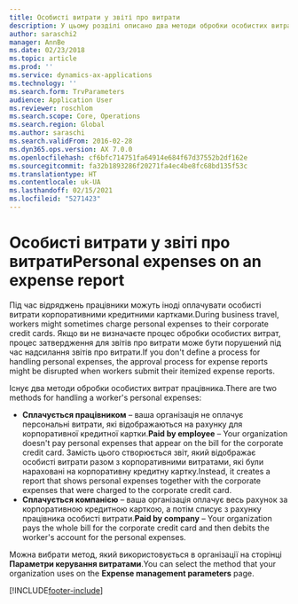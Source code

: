 ```yaml
---
title: Особисті витрати у звіті про витрати
description: У цьому розділі описано два методи обробки особистих витрат працівника у Microsoft Dynamics 365 Finance.
author: saraschi2
manager: AnnBe
ms.date: 02/23/2018
ms.topic: article
ms.prod: ''
ms.service: dynamics-ax-applications
ms.technology: ''
ms.search.form: TrvParameters
audience: Application User
ms.reviewer: roschlom
ms.search.scope: Core, Operations
ms.search.region: Global
ms.author: saraschi
ms.search.validFrom: 2016-02-28
ms.dyn365.ops.version: AX 7.0.0
ms.openlocfilehash: cf6bfc714751fa64914e684f67d37552b2df162e
ms.sourcegitcommit: fa32b1893286f20271fa4ec4be8fc68bd135f53c
ms.translationtype: HT
ms.contentlocale: uk-UA
ms.lasthandoff: 02/15/2021
ms.locfileid: "5271423"
---
```

# <a name="personal-expenses-on-an-expense-report"></a><span data-ttu-id="10c9d-103">Особисті витрати у звіті про витрати</span><span class="sxs-lookup"><span data-stu-id="10c9d-103">Personal expenses on an expense report</span></span>

<span data-ttu-id="10c9d-104">Під час відряджень працівники можуть іноді оплачувати особисті витрати корпоративними кредитними картками.</span><span class="sxs-lookup"><span data-stu-id="10c9d-104">During business travel, workers might sometimes charge personal expenses to their corporate credit cards.</span></span> <span data-ttu-id="10c9d-105">Якщо ви не визначаєте процес обробки особистих витрат, процес затвердження для звітів про витрати може бути порушений під час надсилання звітів про витрати.</span><span class="sxs-lookup"><span data-stu-id="10c9d-105">If you don't define a process for handling personal expenses, the approval process for expense reports might be disrupted when workers submit their itemized expense reports.</span></span> 

<span data-ttu-id="10c9d-106">Існує два методи обробки особистих витрат працівника.</span><span class="sxs-lookup"><span data-stu-id="10c9d-106">There are two methods for handling a worker's personal expenses:</span></span>

- <span data-ttu-id="10c9d-107">**Сплачується працівником** – ваша організація не оплачує персональні витрати, які відображаються на рахунку для корпоративної кредитної картки.</span><span class="sxs-lookup"><span data-stu-id="10c9d-107">**Paid by employee** – Your organization doesn't pay personal expenses that appear on the bill for the corporate credit card.</span></span> <span data-ttu-id="10c9d-108">Замість цього створюється звіт, який відображає особисті витрати разом з корпоративними витратами, які були нараховані на корпоративну кредитну картку.</span><span class="sxs-lookup"><span data-stu-id="10c9d-108">Instead, it creates a report that shows personal expenses together with the corporate expenses that were charged to the corporate credit card.</span></span>
- <span data-ttu-id="10c9d-109">**Сплачується компанією** – ваша організація оплачує весь рахунок за корпоративною кредитною карткою, а потім списує з рахунку працівника особисті витрати.</span><span class="sxs-lookup"><span data-stu-id="10c9d-109">**Paid by company** – Your organization pays the whole bill for the corporate credit card and then debits the worker's account for the personal expenses.</span></span>

<span data-ttu-id="10c9d-110">Можна вибрати метод, який використовується в організації на сторінці **Параметри керування витратами**.</span><span class="sxs-lookup"><span data-stu-id="10c9d-110">You can select the method that your organization uses on the **Expense management parameters** page.</span></span>


[!INCLUDE[footer-include](../includes/footer-banner.md)]